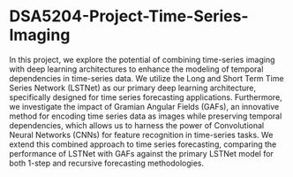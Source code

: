 # DSA5204-Project-Time-Series-Imaging

In this project, we explore the potential of combining time-series imaging with deep learning architectures to enhance the modeling of temporal dependencies in time-series data. We utilize the Long and Short Term Time Series Network (LSTNet) as our primary deep learning architecture, specifically designed for time series forecasting applications. Furthermore, we investigate the impact of Gramian Angular Fields (GAFs), an innovative method for encoding time series data as images while preserving temporal dependencies, which allows us to harness the power of Convolutional Neural Networks (CNNs) for feature recognition in time-series tasks. We extend this combined approach to time series forecasting, comparing the performance of LSTNet with GAFs against the primary LSTNet model for both 1-step and recursive forecasting methodologies.
